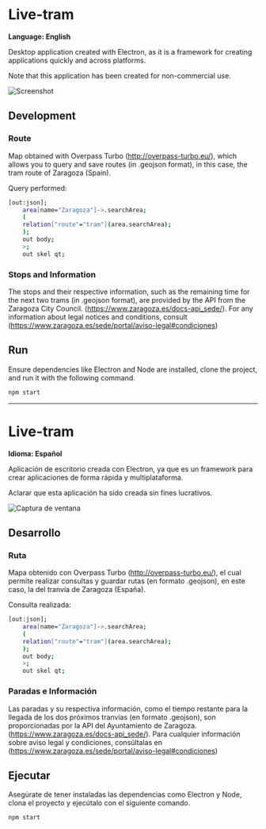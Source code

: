 # Live-tram

**Language: English**

Desktop application created with Electron, as it is a framework for creating applications quickly and across platforms.

Note that this application has been created for non-commercial use.

![Screenshot]()

## Development

### Route
Map obtained with Overpass Turbo (http://overpass-turbo.eu/), which allows you to query and save routes (in .geojson format), in this case, the tram route of Zaragoza (Spain).

Query performed:
```bash
[out:json];
    area[name="Zaragoza"]->.searchArea;
    (
    relation["route"="tram"](area.searchArea);
    );
    out body;
    >;
    out skel qt;
```
### Stops and Information
The stops and their respective information, such as the remaining time for the next two trams (in .geojson format), are provided by the API from the Zaragoza City Council. (https://www.zaragoza.es/docs-api_sede/). For any information about legal notices and conditions, consult (https://www.zaragoza.es/sede/portal/aviso-legal#condiciones)

## Run

Ensure dependencies like Electron and Node are installed, clone the project, and run it with the following command.

```bash
npm start
```

---

# Live-tram

**Idioma: Español**

Aplicación de escritorio creada con Electron, ya que es un framework para crear aplicaciones de forma rápida y multiplataforma.

Aclarar que esta aplicación ha sido creada sin fines lucrativos.

![Captura de ventana]()

## Desarrollo

### Ruta
Mapa obtenido con Overpass Turbo (http://overpass-turbo.eu/), el cual permite realizar consultas y guardar rutas (en formato .geojson), en este caso, la del tranvía de Zaragoza (España).

Consulta realizada:
```bash
[out:json];
    area[name="Zaragoza"]->.searchArea;
    (
    relation["route"="tram"](area.searchArea);
    );
    out body;
    >;
    out skel qt;
```
### Paradas e Información
Las paradas y su respectiva información, como el tiempo restante para la llegada de los dos próximos tranvías (en formato .geojson), son proporcionadas por la API del Ayuntamiento de Zaragoza. (https://www.zaragoza.es/docs-api_sede/). Para cualquier información sobre aviso legal y condiciones, consúltalas en (https://www.zaragoza.es/sede/portal/aviso-legal#condiciones)

## Ejecutar

Asegúrate de tener instaladas las dependencias como Electron y Node, clona el proyecto y ejecútalo con el siguiente comando.

```bash
npm start
```
